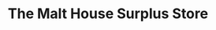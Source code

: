---
title: "The Malt House Surplus Store"
url: /monmouth/the-malt-house-surplus-store/
shop: charity
---
